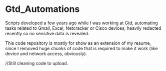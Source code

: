 # Gtd_Automations
Scripts developed a few years ago while I was working at Gtd, automating tasks related to Gmail, Excel, Netcracker or Cisco devices; heavily redacted recently so no sensitive data is revealed.

This code repository is mostly for show as an extension of my resume, since I removed huge chunks of code that is required to make it work (like device and network access, obviously).

//Still cleaning code to upload.
